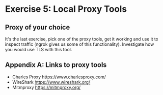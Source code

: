 # Exercise 5: Local Proxy Tools

## Proxy of your choice

It's the last exercise, pick one of the proxy tools, get it working and use it to inspect traffic (ngrok gives us some of this functionality). Investigate how you would use TLS with this tool.

## Appendix A: Links to proxy tools

* Charles Proxy https://www.charlesproxy.com/
* WireShark https://www.wireshark.org/
* Mitmproxy https://mitmproxy.org/
